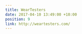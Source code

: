 ```yaml
---
title: WearTesters
date: 2017-04-10 13:49:00 +10:00
position: 9
link: http://weartesters.com/
---
```


